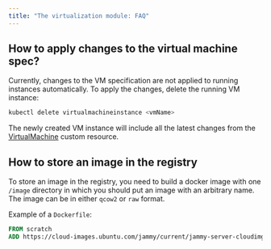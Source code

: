 ```yaml
---
title: "The virtualization module: FAQ"
---
```


## How to apply changes to the virtual machine spec?

Currently, changes to the VM specification are not applied to running instances automatically.
To apply the changes, delete the running VM instance:

```bash
kubectl delete virtualmachineinstance <vmName>
```

The newly created VM instance will include all the latest changes from the [VirtualMachine](cr.html#virtualmachine) custom resource.

## How to store an image in the registry

To store an image in the registry, you need to build a docker image with one `/image` directory in which you should put an image with an arbitrary name.  
The image can be in either `qcow2` or `raw` format.

Example of a `Dockerfile`:

```Dockerfile
FROM scratch
ADD https://cloud-images.ubuntu.com/jammy/current/jammy-server-cloudimg-amd64.img /disk/jammy-server-cloudimg-amd64.img
```
